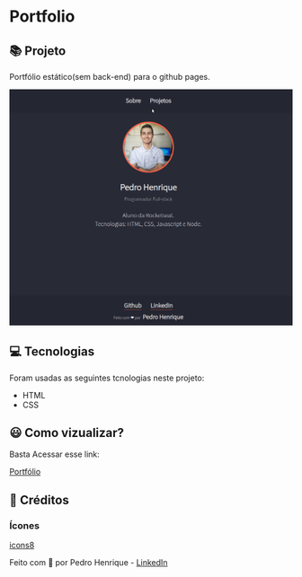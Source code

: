 # Portfolio

## :books: Projeto

Portfólio estático(sem back-end) para o github pages.

<a align="center">

![Portfolio](assets/portfolio.gif)

</a>

## :computer: Tecnologias

Foram usadas as seguintes tcnologias neste projeto:

- HTML
- CSS 

## :smiley: Como vizualizar?

Basta Acessar esse link:

[Portfólio](https://pedromartinscap.github.io/portfolio-without-backend/index.html)


## :clap: Créditos
  ### Ícones

  [icons8](https://icons8.com.br/)

Feito com :blue_heart: por Pedro Henrique - [LinkedIn](https://www.linkedin.com/in/pedrohenriqueoliveiramartins/)